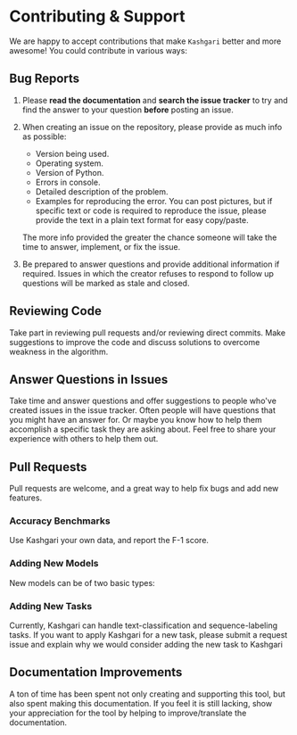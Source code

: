 # Contributing &amp; Support

We are happy to accept contributions that make `Kashgari` better and more awesome! You could contribute in various ways:

## Bug Reports

1. Please **read the documentation** and **search the issue tracker** to try and find the answer to your question **before** posting an issue.

2. When creating an issue on the repository, please provide as much info as possible:

    - Version being used.
    - Operating system.
    - Version of Python.
    - Errors in console.
    - Detailed description of the problem.
    - Examples for reproducing the error.  You can post pictures, but if specific text or code is required to reproduce the issue, please provide the text in a plain text format for easy copy/paste.

    The more info provided the greater the chance someone will take the time to answer, implement, or fix the issue.

3. Be prepared to answer questions and provide additional information if required.  Issues in which the creator refuses to respond to follow up questions will be marked as stale and closed.

## Reviewing Code

Take part in reviewing pull requests and/or reviewing direct commits.  Make suggestions to improve the code and discuss solutions to overcome weakness in the algorithm.

## Answer Questions in Issues

Take time and answer questions and offer suggestions to people who've created issues in the issue tracker. Often people will have questions that you might have an answer for.  Or maybe you know how to help them accomplish a specific task they are asking about. Feel free to share your experience with others to help them out.

## Pull Requests

Pull requests are welcome, and a great way to help fix bugs and add new features.

### Accuracy Benchmarks

Use Kashgari your own data, and report the F-1 score.

### Adding New Models

New models can be of two basic types:

### Adding New Tasks

Currently, Kashgari can handle text-classification and sequence-labeling tasks. If you want to apply Kashgari for a new task, please submit a request issue and explain why we would consider adding the new task to Kashgari

## Documentation Improvements

A ton of time has been spent not only creating and supporting this tool, but also spent making this documentation. If you feel it is still lacking, show your appreciation for the tool by helping to improve/translate the documentation.
